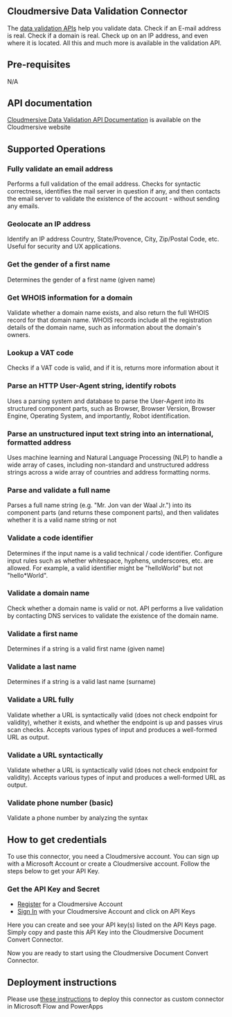 ﻿
## Cloudmersive Data Validation Connector
The [data validation APIs](https://cloudmersive.com/validate-api) help you validate data. Check if an E-mail address is real. Check if a domain is real. Check up on an IP address, and even where it is located. All this and much more is available in the validation API.


## Pre-requisites
N/A


## API documentation
[Cloudmersive Data Validation API Documentation](https://api.cloudmersive.com/docs/validate.asp) is available on the Cloudmersive website


## Supported Operations
### Fully validate an email address	
Performs a full validation of the email address. Checks for syntactic correctness, identifies the mail server in question if any, and then contacts the email server to validate the existence of the account - without sending any emails.

### Geolocate an IP address	
Identify an IP address Country, State/Provence, City, Zip/Postal Code, etc. Useful for security and UX applications.

### Get the gender of a first name	
Determines the gender of a first name (given name)

### Get WHOIS information for a domain	
Validate whether a domain name exists, and also return the full WHOIS record for that domain name. WHOIS records include all the registration details of the domain name, such as information about the domain's owners.

### Lookup a VAT code	
Checks if a VAT code is valid, and if it is, returns more information about it

### Parse an HTTP User-Agent string, identify robots	
Uses a parsing system and database to parse the User-Agent into its structured component parts, such as Browser, Browser Version, Browser Engine, Operating System, and importantly, Robot identification.

### Parse an unstructured input text string into an international, formatted address	
Uses machine learning and Natural Language Processing (NLP) to handle a wide array of cases, including non-standard and unstructured address strings across a wide array of countries and address formatting norms.

### Parse and validate a full name	
Parses a full name string (e.g. "Mr. Jon van der Waal Jr.") into its component parts (and returns these component parts), and then validates whether it is a valid name string or not

### Validate a code identifier	
Determines if the input name is a valid technical / code identifier. Configure input rules such as whether whitespace, hyphens, underscores, etc. are allowed. For example, a valid identifier might be "helloWorld" but not "hello*World".

### Validate a domain name	
Check whether a domain name is valid or not. API performs a live validation by contacting DNS services to validate the existence of the domain name.

### Validate a first name	
Determines if a string is a valid first name (given name)

### Validate a last name	
Determines if a string is a valid last name (surname)

### Validate a URL fully	
Validate whether a URL is syntactically valid (does not check endpoint for validity), whether it exists, and whether the endpoint is up and passes virus scan checks. Accepts various types of input and produces a well-formed URL as output.

### Validate a URL syntactically	
Validate whether a URL is syntactically valid (does not check endpoint for validity). Accepts various types of input and produces a well-formed URL as output.

### Validate phone number (basic)	
Validate a phone number by analyzing the syntax


## How to get credentials
To use this connector, you need a Cloudmersive account.  You can sign up with a Microsoft Account or create a Cloudmersive account.  Follow the steps below to get your API Key.

### Get the API Key and Secret
- [Register](https://account.cloudmersive.com/signup) for a Cloudmersive Account
- [Sign In](https://account.cloudmersive.com/login) with your Cloudmersive Account and click on API Keys

Here you can create and see your API key(s) listed on the API Keys page.  Simply copy and paste this API Key into the Cloudmersive Document Convert Connector.

Now you are ready to start using the Cloudmersive Document Convert Connector.


## Deployment instructions
Please use [these instructions](https://docs.microsoft.com/en-us/connectors/custom-connectors/paconn-cli) to deploy this connector as custom connector in Microsoft Flow and PowerApps

